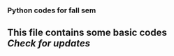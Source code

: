 ### Python codes for fall sem</br>
This file contains some basic codes </br>
*Check for updates*
---

